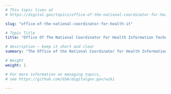 ```yaml
---
# This topic lives at
# https://digital.gov/topics/office-of-the-national-coordinator-for-health-it

slug: "office-of-the-national-coordinator-for-health-it"

# Topic Title
title: "Office Of The National Coordinator For Health Information Technology (IT)"

# description — keep it short and clear
summary: "The Office of the National Coordinator for Health Information Technology (ONC), https://www.HealthIT.gov/, is at the forefront of the administration’s health IT efforts and is a resource to the entire health system to support the adoption of health information technology and the promotion of nationwide, standards-based health information exchange to improve health care. ONC is organizationally located within the Office of the Secretary for the U.S. Department of Health and Human Services (HHS)."

# Weight
weight: 1

# For more information on managing topics,
# see https://github.com/GSA/digitalgov.gov/wiki

---
```

